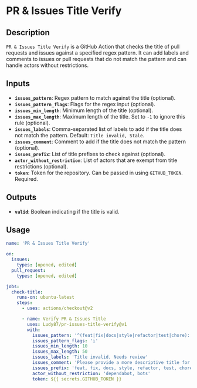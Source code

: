 # PR & Issues Title Verify

## Description

`PR & Issues Title Verify` is a GitHub Action that checks the title of pull requests and issues against a specified regex pattern. It can add labels and comments to issues or pull requests that do not match the pattern and can handle actors without restrictions.

## Inputs

- **`issues_pattern`**: Regex pattern to match against the title (optional).
- **`issues_pattern_flags`**: Flags for the regex input (optional).
- **`issues_min_length`**: Minimum length of the title (optional).
- **`issues_max_length`**: Maximum length of the title. Set to `-1` to ignore this rule (optional).
- **`issues_labels`**: Comma-separated list of labels to add if the title does not match the pattern. Default: `Title invalid, Stale`.
- **`issues_comment`**: Comment to add if the title does not match the pattern (optional).
- **`issues_prefix`**: List of title prefixes to check against (optional).
- **`actor_without_restriction`**: List of actors that are exempt from title restrictions (optional).
- **`token`**: Token for the repository. Can be passed in using `GITHUB_TOKEN`. Required.

## Outputs

- **`valid`**: Boolean indicating if the title is valid.

## Usage

```yaml
name: 'PR & Issues Title Verify'

on:
  issues:
    types: [opened, edited]
  pull_request:
    types: [opened, edited]

jobs:
  check-title:
    runs-on: ubuntu-latest
    steps:
      - uses: actions/checkout@v2

      - name: Verify PR & Issues Title
        uses: Ludy87/pr-issues-title-verify@v1
        with:
          issues_pattern: '^(feat|fix|docs|style|refactor|test|chore): .{10,50}$'
          issues_pattern_flags: 'i'
          issues_min_length: 10
          issues_max_length: 50
          issues_labels: 'Title invalid, Needs review'
          issues_comment: 'Please provide a more descriptive title for the issue or pull request.'
          issues_prefix: 'feat, fix, docs, style, refactor, test, chore'
          actor_without_restriction: 'dependabot, bots'
          token: ${{ secrets.GITHUB_TOKEN }}
